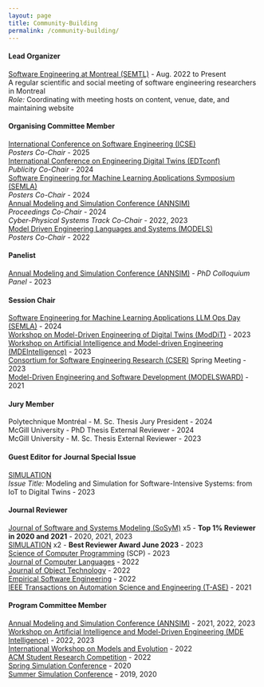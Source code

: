 ```yaml
---
layout: page
title: Community-Building
permalink: /community-building/
---
```


#### Lead Organizer
[Software Engineering at Montreal (SEMTL)](https://semtl.github.io/) - Aug. 2022 to Present  
A regular scientific and social meeting of software engineering researchers in Montreal  
_Role:_ Coordinating with meeting hosts on content, venue, date, and maintaining website

#### Organising Committee Member

[International Conference on Software Engineering (ICSE)](https://conf.researchr.org/home/icse-2025)  
*Posters Co-Chair* - 2025  
[International Conference on Engineering Digital Twins (EDTconf)](https://conf.researchr.org/home/edtconf-2024)  
*Publicity Co-Chair* - 2024  
[Software Engineering for Machine Learning Applications Symposium (SEMLA)](https://semla.polymtl.ca/)  
*Posters Co-Chair* - 2024  
[Annual Modeling and Simulation Conference (ANNSIM)](https://scs.org/annsim/)  
*Proceedings Co-Chair* - 2024  
*Cyber-Physical Systems Track Co-Chair* - 2022, 2023  
[Model Driven Engineering Languages and Systems (MODELS)](https://conf.researchr.org/home/models-2022)  
*Posters Co-Chair* - 2022  

#### Panelist

[Annual Modeling and Simulation Conference (ANNSIM)](https://scs.org/annsim/)   - *PhD Colloquium Panel* - 2023  

#### Session Chair
[Software Engineering for Machine Learning Applications LLM Ops Day (SEMLA)](https://semla.quebec/llmops/) - 2024  
[Workshop on Model-Driven Engineering of Digital Twins (ModDiT)](https://gemoc.org/events/moddit2023.html) - 2023  
[Workshop on Artificial Intelligence and Model-driven Engineering (MDEIntelligence)](https://mde-intelligence.github.io/) - 2023  
[Consortium for Software Engineering Research (CSER)](https://www.cser.ca/2023s/) Spring Meeting - 2023  
[Model-Driven Engineering and Software Development (MODELSWARD)](https://modelsward.scitevents.org/?y=2021) - 2021  

#### Jury Member
Polytechnique Montréal - M. Sc. Thesis Jury President - 2024  
McGill University - PhD Thesis External Reviewer - 2024  
McGill University - M. Sc. Thesis External Reviewer - 2023  

#### Guest Editor for Journal Special Issue
[SIMULATION](https://journals.sagepub.com/toc/simb/101/3)  
*Issue Title:* Modeling and Simulation for Software-Intensive Systems: from IoT to Digital Twins - 2023  

#### Journal Reviewer
[Journal of Software and Systems Modeling (SoSyM)](https://www.springer.com/journal/10270) x5 - **Top 1% Reviewer in 2020 and 2021** - 2020, 2021, 2023  
[SIMULATION](https://journals.sagepub.com/home/sim) x2 - **Best Reviewer Award June 2023** - 2023  
[Science of Computer Programming](https://www.sciencedirect.com/journal/science-of-computer-programming) (SCP) - 2023  
[Journal of Computer Languages](https://www.sciencedirect.com/journal/journal-of-computer-languages) - 2022  
[Journal of Object Technology](https://www.jot.fm/) - 2022  
[Empirical Software Engineering](https://www.springer.com/journal/10664/) - 2022  
[IEEE Transactions on Automation Science and Engineering (T-ASE)](https://www.ieee-ras.org/publications/t-ase) - 2021  


#### Program Committee Member

[Annual Modeling and Simulation Conference (ANNSIM)](https://scs.org/annsim/) - 2021, 2022, 2023  
[Workshop on Artificial Intelligence and Model-Driven Engineering (MDE Intelligence)](https://mde-intelligence.github.io/) - 2022, 2023  
[International Workshop on Models and Evolution](http://www.models-and-evolution.com/2022/) - 2022  
[ACM Student Research Competition](https://conf.researchr.org/track/models-2022/models-2022-acm-student-research-competition) - 2022  
[Spring Simulation Conference](https://scs.org/2020springsim-program-archive/) - 2020  
[Summer Simulation Conference](https://scs.org/2020summersim-archive/) - 2019, 2020  

